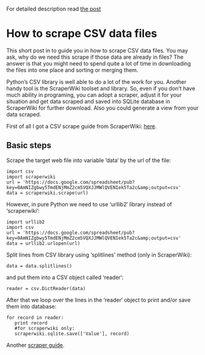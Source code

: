 For detailed description read [the post](http://scraping.pro/how-to-scrape-csv-data-files/)

# How to scrape CSV data files

This short post in to guide you in how to scrape CSV data files. You may ask, why do we need this scrape if those data are already in files? The answer is that you might need to spend quite a lot of time in downloading the files into one place and sorting or merging them.

Python’s CSV library is well able to do a lot of the work for you. Another handy tool is the ScraperWiki toolset and library. So, even if you don’t have much ability in programing, you can adopt a scraper, adjust it for your situation and get data scraped and saved into SQLite database in ScraperWiki for further download. Also you could generate a view from your data scraped.

First of all I got a CSV scrape guide from ScraperWiki: [here](https://classic.scraperwiki.com/scrapers/csv_files_scraper/).

## Basic steps

Scrape the target web file into variable ‘data‘ by the url of the file:

```
import csv
import scraperwiki
url = 'https://docs.google.com/spreadsheet/pub?key=0AmNIZgbwy5TmdENjMmZ2cm5VQXJJMWlQVENIek5Ta2c&amp;output=csv'
data = scraperwiki.scrape(url)
```

However, in pure Python we need to use ‘urllib2′ library instead of ‘scraperwiki’:

```
import urllib2
import csv
url = 'https://docs.google.com/spreadsheet/pub?key=0AmNIZgbwy5TmdENjMmZ2cm5VQXJJMWlQVENIek5Ta2c&amp;output=csv'
data = urllib2.urlopen(url)
```

Split lines from CSV library using ‘splitlines’ method (only in ScraperWiki):

```
data = data.splitlines()
```

and put them into a CSV object called ‘reader‘:

```
reader = csv.DictReader(data)
```

After that we loop over the lines in the ‘reader‘ object to print and/or save them into database:

```
for record in reader:
   print record
   #for scraperwiki only:
   scraperwiki.sqlite.save(['Value'], record)
```

Another [scraper guide](https://classic.scraperwiki.com/docs/python/python_csv_guide/).
